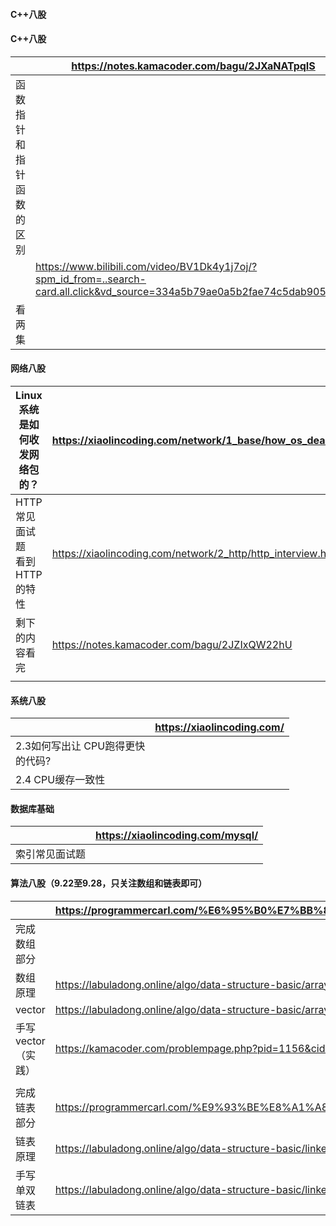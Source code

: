 #### C++八股
#### C++八股

|               | https://notes.kamacoder.com/bagu/2JXaNATpqIS                                                                                |
| ------------- | --------------------------------------------------------------------------------------------------------------------------- |
|  函数指针和指针函数的区别 |                                                                                                                             |
|               | https://www.bilibili.com/video/BV1Dk4y1j7oj/?spm_id_from=..search-card.all.click&vd_source=334a5b79ae0a5b2fae74c5dab9051d5b |
| 看两集           |                                                                                                                             |
#### 网络八股

| Linux 系统是如何收发网络包<br>的？ | https://xiaolincoding.com/network/1_base/how_os_deal_network_package.html |
| ---------------------- | ------------------------------------------------------------------------- |
| HTTP常见面试题<br>看到HTTP的特性 | https://xiaolincoding.com/network/2_http/http_interview.html              |
| 剩下的内容看完                | https://notes.kamacoder.com/bagu/2JZIxQW22hU                              |
|                        |                                                                           |

#### 系统八股

|                          | https://xiaolincoding.com/                   |
| ------------------------ | -------------------------------------------- |
| 2.3如何写出让 CPU跑得更快<br>的代码? |                                              |
| 2.4 CPU缓存一致性             |                                              |


#### 数据库基础

|         | https://xiaolincoding.com/mysql/ |
| ------- | -------------------------------- |
| 索引常见面试题 |                                  |

#### 算法八股（9.22至9.28，只关注数组和链表即可）

|              | https://programmercarl.com/%E6%95%B0%E7%BB%84%E7%90%86%E8%AE%BA%E5%9F%BA%E7%A1%80.html |
| ------------ | -------------------------------------------------------------------------------------- |
| 完成数组部分       |                                                                                        |
| 数组原理         | https://labuladong.online/algo/data-structure-basic/array-basic/                       |
| vector       | https://labuladong.online/algo/data-structure-basic/array-implement/                   |
| 手写vector（实践） | https://kamacoder.com/problempage.php?pid=1156&cid=10&lid=105                          |
|              |                                                                                        |
| 完成链表部分       | https://programmercarl.com/%E9%93%BE%E8%A1%A8%E7%90%86%E8%AE%BA%E5%9F%BA%E7%A1%80.html |
| 链表原理         | https://labuladong.online/algo/data-structure-basic/linkedlist-basic/                  |
| 手写单双链表       | https://labuladong.online/algo/data-structure-basic/linkedlist-implement/              |
